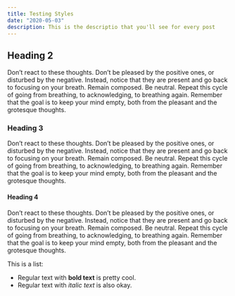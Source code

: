 ```yaml
---
title: Testing Styles
date: "2020-05-03"
description: This is the descriptio that you'll see for every post
---
```


## Heading 2

Don’t react to these thoughts. Don’t be pleased by the positive ones, or disturbed by the negative. Instead, notice that they are present and go back to focusing on your breath. Remain composed. Be neutral. Repeat this cycle of going from breathing, to acknowledging, to breathing again. Remember that the goal is to keep your mind empty, both from the pleasant and the grotesque thoughts.

### Heading 3

Don’t react to these thoughts. Don’t be pleased by the positive ones, or disturbed by the negative. Instead, notice that they are present and go back to focusing on your breath. Remain composed. Be neutral. Repeat this cycle of going from breathing, to acknowledging, to breathing again. Remember that the goal is to keep your mind empty, both from the pleasant and the grotesque thoughts.

#### Heading 4

Don’t react to these thoughts. Don’t be pleased by the positive ones, or disturbed by the negative. Instead, notice that they are present and go back to focusing on your breath. Remain composed. Be neutral. Repeat this cycle of going from breathing, to acknowledging, to breathing again. Remember that the goal is to keep your mind empty, both from the pleasant and the grotesque thoughts.

This is a list:

- Regular text with **bold text** is pretty cool.
- Regular text with _italic text_ is also okay.
